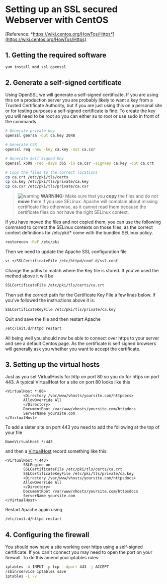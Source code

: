 # Setting up an SSL secured Webserver with CentOS

[Reference: *https://wiki.centos.org/HowTos/Https*](https://wiki.centos.org/HowTos/Https)

## 1. Getting the required software
```sh
yum install mod_ssl openssl
```

## 2. Generate a self-signed certificate
Using OpenSSL we will generate a self-signed certificate. If you are using this on a production server you are probably likely to want a key from a Trusted Certificate Authority, but if you are just using this on a personal site or for testing purposes a self-signed certificate is fine. To create the key you will need to be root so you can either su to root or use sudo in front of the commands
```sh
# Generate private key
openssl genrsa -out ca.key 2048

# Generate CSR
openssl req -new -key ca.key -out ca.csr

# Generate Self Signed Key
openssl x509 -req -days 365 -in ca.csr -signkey ca.key -out ca.crt

# Copy the files to the correct locations
cp ca.crt /etc/pki/tls/certs
cp ca.key /etc/pki/tls/private/ca.key
cp ca.csr /etc/pki/tls/private/ca.csr
```

> ![warning](https://user-images.githubusercontent.com/5668664/29548458-a3bbe904-8733-11e7-8cb9-09b5261476eb.png) **WARNING:** Make sure that you **copy** the files and do not **move** them if you use SELinux. Apache will complain about missing certificate files otherwise, as it cannot read them because the certificate files do not have the right SELinux context.

If you have moved the files and not copied them, you can use the following command to correct the SELinux contexts on those files, as the correct context definitions for /etc/pki/* come with the bundled SELinux policy.
```sh
restorecon -RvF /etc/pki
```

Then we need to update the Apache SSL configuration file
```sh
vi +/SSLCertificateFile /etc/httpd/conf.d/ssl.conf
```

Change the paths to match where the Key file is stored. If you've used the method above it will be
```sh
SSLCertificateFile /etc/pki/tls/certs/ca.crt
```

Then set the correct path for the Certificate Key File a few lines below. If you've followed the instructions above it is:
```sh
SSLCertificateKeyFile /etc/pki/tls/private/ca.key
```

Quit and save the file and then restart Apache
```sh
/etc/init.d/httpd restart
```

All being well you should now be able to connect over https to your server and see a default Centos page. As the certificate is self signed browsers will generally ask you whether you want to accept the certificate.

## 3. Setting up the virtual hosts
Just as you set VirtualHosts for http on port 80 so you do for https on port 443. A typical VirtualHost for a site on port 80 looks like this
```
<VirtualHost *:80>
        <Directory /var/www/vhosts/yoursite.com/httpdocs>
        AllowOverride All
        </Directory>
        DocumentRoot /var/www/vhosts/yoursite.com/httpdocs
        ServerName yoursite.com
</VirtualHost>
```

To add a sister site on port 443 you need to add the following at the top of your file
```
NameVirtualHost *:443
```

and then a [VirtualHost](https://wiki.centos.org/VirtualHost) record something like this:
```
<VirtualHost *:443>
        SSLEngine on
        SSLCertificateFile /etc/pki/tls/certs/ca.crt
        SSLCertificateKeyFile /etc/pki/tls/private/ca.key
        <Directory /var/www/vhosts/yoursite.com/httpsdocs>
        AllowOverride All
        </Directory>
        DocumentRoot /var/www/vhosts/yoursite.com/httpsdocs
        ServerName yoursite.com
</VirtualHost>
```

Restart Apache again using
```sh
/etc/init.d/httpd restart
```

## 4. Configuring the firewall
You should now have a site working over https using a self-signed certificate. If you can't connect you may need to open the port on your firewall. To do this amend your iptables rules:
```sh
iptables -A INPUT -p tcp --dport 443 -j ACCEPT
/sbin/service iptables save
iptables -L -v
```
